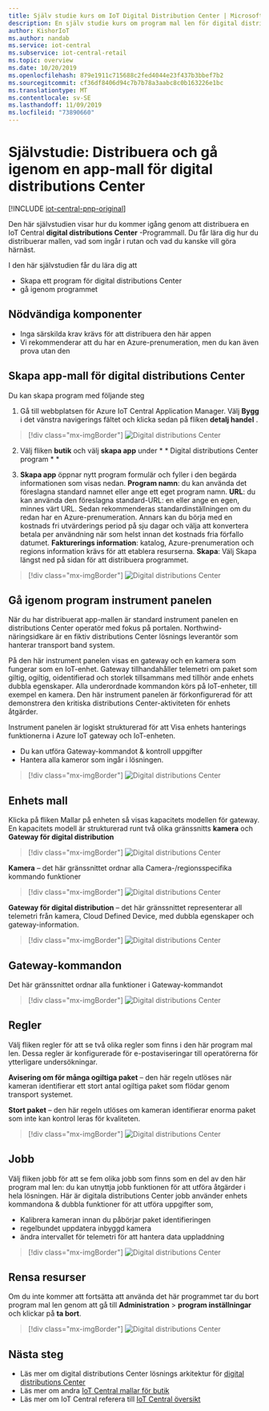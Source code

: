 ```yaml
---
title: Själv studie kurs om IoT Digital Distribution Center | Microsoft Docs
description: En själv studie kurs om program mal len för digital distributions Center för IoT Central
author: KishorIoT
ms.author: nandab
ms.service: iot-central
ms.subservice: iot-central-retail
ms.topic: overview
ms.date: 10/20/2019
ms.openlocfilehash: 879e1911c715688c2fed4044e23f437b3bbef7b2
ms.sourcegitcommit: cf36df8406d94c7b7b78a3aabc8c0b163226e1bc
ms.translationtype: MT
ms.contentlocale: sv-SE
ms.lasthandoff: 11/09/2019
ms.locfileid: "73890660"
---
```

# <a name="tutorial-deploy-and-walk-through-a-digital-distribution-center-application-template"></a>Självstudie: Distribuera och gå igenom en app-mall för digital distributions Center

[!INCLUDE [iot-central-pnp-original](../../../includes/iot-central-pnp-original-note.md)]

Den här självstudien visar hur du kommer igång genom att distribuera en IoT Central **digital distributions Center** -Programmall. Du får lära dig hur du distribuerar mallen, vad som ingår i rutan och vad du kanske vill göra härnäst.

I den här självstudien får du lära dig att 
* Skapa ett program för digital distributions Center 
* gå igenom programmet 

## <a name="prerequisites"></a>Nödvändiga komponenter
* Inga särskilda krav krävs för att distribuera den här appen
* Vi rekommenderar att du har en Azure-prenumeration, men du kan även prova utan den

## <a name="create-digital-distribution-center-application-template"></a>Skapa app-mall för digital distributions Center

Du kan skapa program med följande steg

1. Gå till webbplatsen för Azure IoT Central Application Manager. Välj **Bygg** i det vänstra navigerings fältet och klicka sedan på fliken **detalj handel** .

> [!div class="mx-imgBorder"]
> ![Digital distributions Center](./media/tutorial-iot-central-ddc/iotc-retail-homepage.png)

2. Välj fliken **butik** och välj **skapa app** under * * Digital distributions Center program * *

3. **Skapa app** öppnar nytt program formulär och fyller i den begärda informationen som visas nedan.
   **Program namn**: du kan använda det föreslagna standard namnet eller ange ett eget program namn.
   **URL**: du kan använda den föreslagna standard-URL: en eller ange en egen, minnes värt URL. Sedan rekommenderas standardinställningen om du redan har en Azure-prenumeration. Annars kan du börja med en kostnads fri utvärderings period på sju dagar och välja att konvertera betala per användning när som helst innan det kostnads fria förfallo datumet.
   **Fakturerings information**: katalog, Azure-prenumeration och regions information krävs för att etablera resurserna.
   **Skapa**: Välj Skapa längst ned på sidan för att distribuera programmet.

> [!div class="mx-imgBorder"]
> ![Digital distributions Center](./media/tutorial-iot-central-ddc/ddc-create.png)

## <a name="walk-through-the-application-dashboard"></a>Gå igenom program instrument panelen 

När du har distribuerat app-mallen är standard instrument panelen en distributions Center operatör med fokus på portalen. Northwind-näringsidkare är en fiktiv distributions Center lösnings leverantör som hanterar transport band system. 

På den här instrument panelen visas en gateway och en kamera som fungerar som en IoT-enhet. Gateway tillhandahåller telemetri om paket som giltig, ogiltig, oidentifierad och storlek tillsammans med tillhör ande enhets dubbla egenskaper. Alla underordnade kommandon körs på IoT-enheter, till exempel en kamera. Den här instrument panelen är förkonfigurerad för att demonstrera den kritiska distributions Center-aktiviteten för enhets åtgärder.

Instrument panelen är logiskt strukturerad för att Visa enhets hanterings funktionerna i Azure IoT gateway och IoT-enheten.  
   * Du kan utföra Gateway-kommandot & kontroll uppgifter
   * Hantera alla kameror som ingår i lösningen. 

> [!div class="mx-imgBorder"]
> ![Digital distributions Center](./media/tutorial-iot-central-ddc/ddc-dashboard.png)

## <a name="device-template"></a>Enhets mall

Klicka på fliken Mallar på enheten så visas kapacitets modellen för gateway. En kapacitets modell är strukturerad runt två olika gränssnitts **kamera** och **Gateway för digital distribution**

> [!div class="mx-imgBorder"]
> ![Digital distributions Center](./media/tutorial-iot-central-ddc/ddc-devicetemplate1.png)

**Kamera** – det här gränssnittet ordnar alla Camera-/regionsspecifika kommando funktioner 

> [!div class="mx-imgBorder"]
> ![Digital distributions Center](./media/tutorial-iot-central-ddc/ddc-camera.png)

**Gateway för digital distribution** – det här gränssnittet representerar all telemetri från kamera, Cloud Defined Device, med dubbla egenskaper och gateway-information.

> [!div class="mx-imgBorder"]
> ![Digital distributions Center](./media/tutorial-iot-central-ddc/ddc-devicetemplate1.png)


## <a name="gateway-commands"></a>Gateway-kommandon
Det här gränssnittet ordnar alla funktioner i Gateway-kommandot

> [!div class="mx-imgBorder"]
> ![Digital distributions Center](./media/tutorial-iot-central-ddc/ddc-camera.png)

## <a name="rules"></a>Regler
Välj fliken regler för att se två olika regler som finns i den här program mal len. Dessa regler är konfigurerade för e-postaviseringar till operatörerna för ytterligare undersökningar.

 **Avisering om för många ogiltiga paket** – den här regeln utlöses när kameran identifierar ett stort antal ogiltiga paket som flödar genom transport systemet.
 
**Stort paket** – den här regeln utlöses om kameran identifierar enorma paket som inte kan kontrol leras för kvaliteten. 

> [!div class="mx-imgBorder"]
> ![Digital distributions Center](./media/tutorial-iot-central-ddc/ddc-rules.png)

## <a name="jobs"></a>Jobb
Välj fliken jobb för att se fem olika jobb som finns som en del av den här program mal len: du kan utnyttja jobb funktionen för att utföra åtgärder i hela lösningen. Här är digitala distributions Center jobb använder enhets kommandona & dubbla funktioner för att utföra uppgifter som,
   * Kalibrera kameran innan du påbörjar paket identifieringen 
   * regelbundet uppdatera inbyggd kamera
   * ändra intervallet för telemetri för att hantera data uppladdning

> [!div class="mx-imgBorder"]
> ![Digital distributions Center](./media/tutorial-iot-central-ddc/ddc-jobs.png)

## <a name="clean-up-resources"></a>Rensa resurser
Om du inte kommer att fortsätta att använda det här programmet tar du bort program mal len genom att gå till **Administration** > **program inställningar** och klickar på **ta bort**.

> [!div class="mx-imgBorder"]
> ![Digital distributions Center](./media/tutorial-iot-central-ddc/ddc-cleanup.png)

## <a name="next-steps"></a>Nästa steg
* Läs mer om digital distributions Center lösnings arkitektur för [digital distributions Center](./architecture-digital-distribution-center-pnp.md)
* Läs mer om andra [IoT Central mallar för butik](./overview-iot-central-retail-pnp.md)
* Läs mer om IoT Central referera till [IoT Central översikt](../preview/overview-iot-central.md)

